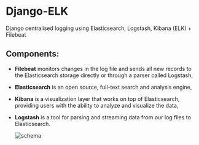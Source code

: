 # Django-ELK
Django centralised logging using Elasticsearch, Logstash, Kibana (ELK) + Filebeat

## Components:  
  - **Filebeat** monitors changes in the log file and sends all new records to the Elasticsearch storage directly or through a parser called Logstash,  
  - **Elasticsearch** is an open source, full-text search and analysis engine,  
  - **Kibana** is a visualization layer that works on top of Elasticsearch, providing users with the ability to analyze and visualize the data,
  - **Logstash**  is a tool for parsing and streaming data from our log files to Elasticsearch.  

    ![schema](https://remaster.com/img/blog/elk/schema.png)

